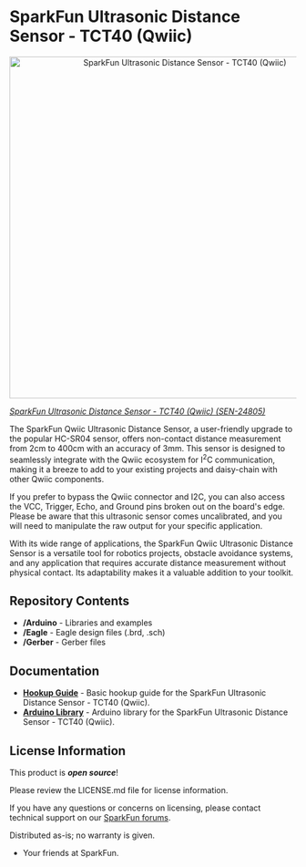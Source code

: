 SparkFun Ultrasonic Distance Sensor - TCT40 (Qwiic) 
========================================

<center><img src="https://cdn.sparkfun.com/assets/parts/2/5/0/9/7/SEN-24805-Ultrasonic-Distance-Sensor-Feature.jpg" width="600" height="600" alt="SparkFun Ultrasonic Distance Sensor - TCT40 (Qwiic)"></center>

[*SparkFun Ultrasonic Distance Sensor - TCT40 (Qwiic) (SEN-24805)*](https://www.sparkfun.com/products/24805)

The SparkFun Qwiic Ultrasonic Distance Sensor, a user-friendly upgrade to the popular HC-SR04 sensor, offers non-contact distance measurement from 2cm to 400cm with an accuracy of 3mm. This sensor is designed to seamlessly integrate with the Qwiic ecosystem for I<sup>2</sup>C communication, making it a breeze to add to your existing projects and daisy-chain with other Qwiic components.

If you prefer to bypass the Qwiic connector and I2C, you can also access the VCC, Trigger, Echo, and Ground pins broken out on the board's edge. Please be aware that this ultrasonic sensor comes uncalibrated, and you will need to manipulate the raw output for your specific application.

With its wide range of applications, the SparkFun Qwiic Ultrasonic Distance Sensor is a versatile tool for robotics projects, obstacle avoidance systems, and any application that requires accurate distance measurement without physical contact. Its adaptability makes it a valuable addition to your toolkit.


Repository Contents
-------------------

* **/Arduino** - Libraries and examples
* **/Eagle** - Eagle design files (.brd, .sch)
* **/Gerber** - Gerber files

Documentation
--------------
* **[Hookup Guide](https://docs.sparkfun.com/SparkFun_Ultrasonic_Distance_Sensor-Qwiic)** - Basic hookup guide for the SparkFun Ultrasonic Distance Sensor - TCT40 (Qwiic).
* **[Arduino Library](https://github.com/sparkfun/SparkFun_Qwiic_Ultrasonic_Arduino_Library)** - Arduino library for the SparkFun Ultrasonic Distance Sensor - TCT40 (Qwiic). 

License Information
-------------------

This product is _**open source**_! 

Please review the LICENSE.md file for license information. 

If you have any questions or concerns on licensing, please contact technical support on our [SparkFun forums](https://forum.sparkfun.com/viewforum.php?f=152).

Distributed as-is; no warranty is given.

- Your friends at SparkFun.




